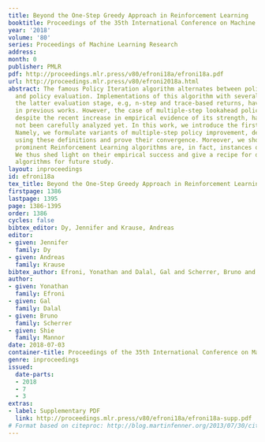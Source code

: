 ```yaml
---
title: Beyond the One-Step Greedy Approach in Reinforcement Learning
booktitle: Proceedings of the 35th International Conference on Machine Learning
year: '2018'
volume: '80'
series: Proceedings of Machine Learning Research
address: 
month: 0
publisher: PMLR
pdf: http://proceedings.mlr.press/v80/efroni18a/efroni18a.pdf
url: http://proceedings.mlr.press/v80/efroni2018a.html
abstract: The famous Policy Iteration algorithm alternates between policy improvement
  and policy evaluation. Implementations of this algorithm with several variants of
  the latter evaluation stage, e.g, n-step and trace-based returns, have been analyzed
  in previous works. However, the case of multiple-step lookahead policy improvement,
  despite the recent increase in empirical evidence of its strength, has to our knowledge
  not been carefully analyzed yet. In this work, we introduce the first such analysis.
  Namely, we formulate variants of multiple-step policy improvement, derive new algorithms
  using these definitions and prove their convergence. Moreover, we show that recent
  prominent Reinforcement Learning algorithms are, in fact, instances of our framework.
  We thus shed light on their empirical success and give a recipe for deriving new
  algorithms for future study.
layout: inproceedings
id: efroni18a
tex_title: Beyond the One-Step Greedy Approach in Reinforcement Learning
firstpage: 1386
lastpage: 1395
page: 1386-1395
order: 1386
cycles: false
bibtex_editor: Dy, Jennifer and Krause, Andreas
editor:
- given: Jennifer
  family: Dy
- given: Andreas
  family: Krause
bibtex_author: Efroni, Yonathan and Dalal, Gal and Scherrer, Bruno and Mannor, Shie
author:
- given: Yonathan
  family: Efroni
- given: Gal
  family: Dalal
- given: Bruno
  family: Scherrer
- given: Shie
  family: Mannor
date: 2018-07-03
container-title: Proceedings of the 35th International Conference on Machine Learning
genre: inproceedings
issued:
  date-parts:
  - 2018
  - 7
  - 3
extras:
- label: Supplementary PDF
  link: http://proceedings.mlr.press/v80/efroni18a/efroni18a-supp.pdf
# Format based on citeproc: http://blog.martinfenner.org/2013/07/30/citeproc-yaml-for-bibliographies/
---
```

